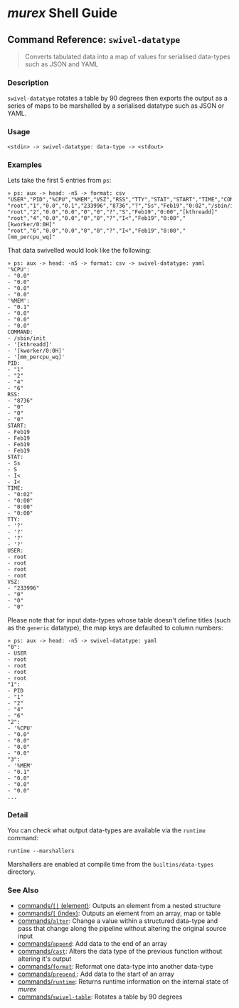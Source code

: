 # _murex_ Shell Guide

## Command Reference: `swivel-datatype`

> Converts tabulated data into a map of values for serialised data-types such as JSON and YAML

### Description

`swivel-datatype` rotates a table by 90 degrees then exports the output as a
series of maps to be marshalled by a serialised datatype such as JSON or YAML.

### Usage

    <stdin> -> swivel-datatype: data-type -> <stdout>

### Examples

Lets take the first 5 entries from `ps`:

    » ps: aux -> head: -n5 -> format: csv
    "USER","PID","%CPU","%MEM","VSZ","RSS","TTY","STAT","START","TIME","COMMAND"
    "root","1","0.0","0.1","233996","8736","?","Ss","Feb19","0:02","/sbin/init"
    "root","2","0.0","0.0","0","0","?","S","Feb19","0:00","[kthreadd]"
    "root","4","0.0","0.0","0","0","?","I<","Feb19","0:00","[kworker/0:0H]"
    "root","6","0.0","0.0","0","0","?","I<","Feb19","0:00","[mm_percpu_wq]"
    
That data swivelled would look like the following:

    » ps: aux -> head: -n5 -> format: csv -> swivel-datatype: yaml
    '%CPU':
    - "0.0"
    - "0.0"
    - "0.0"
    - "0.0"
    '%MEM':
    - "0.1"
    - "0.0"
    - "0.0"
    - "0.0"
    COMMAND:
    - /sbin/init
    - '[kthreadd]'
    - '[kworker/0:0H]'
    - '[mm_percpu_wq]'
    PID:
    - "1"
    - "2"
    - "4"
    - "6"
    RSS:
    - "8736"
    - "0"
    - "0"
    - "0"
    START:
    - Feb19
    - Feb19
    - Feb19
    - Feb19
    STAT:
    - Ss
    - S
    - I<
    - I<
    TIME:
    - "0:02"
    - "0:00"
    - "0:00"
    - "0:00"
    TTY:
    - '?'
    - '?'
    - '?'
    - '?'
    USER:
    - root
    - root
    - root
    - root
    VSZ:
    - "233996"
    - "0"
    - "0"
    - "0"
    
Please note that for input data-types whose table doesn't define titles (such as
the `generic` datatype), the map keys are defaulted to column numbers:

    » ps: aux -> head: -n5 -> swivel-datatype: yaml
    "0":
    - USER
    - root
    - root
    - root
    - root
    "1":
    - PID
    - "1"
    - "2"
    - "4"
    - "6"
    "2":
    - '%CPU'
    - "0.0"
    - "0.0"
    - "0.0"
    - "0.0"
    "3":
    - '%MEM'
    - "0.1"
    - "0.0"
    - "0.0"
    - "0.0"
    ...

### Detail

You can check what output data-types are available via the `runtime` command:

    runtime --marshallers
    
Marshallers are enabled at compile time from the `builtins/data-types` directory.

### See Also

* [commands/`[[` (element)](../commands/element.md):
  Outputs an element from a nested structure
* [commands/`[` (index)](../commands/index.md):
  Outputs an element from an array, map or table
* [commands/`alter`](../commands/alter.md):
  Change a value within a structured data-type and pass that change along the pipeline without altering the original source input
* [commands/`append`](../commands/append.md):
  Add data to the end of an array
* [commands/`cast`](../commands/cast.md):
  Alters the data type of the previous function without altering it's output
* [commands/`format`](../commands/format.md):
  Reformat one data-type into another data-type
* [commands/`prepend` ](../commands/prepend.md):
  Add data to the start of an array
* [commands/`runtime`](../commands/runtime.md):
  Returns runtime information on the internal state of _murex_
* [commands/`swivel-table`](../commands/swivel-table.md):
  Rotates a table by 90 degrees